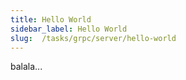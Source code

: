```yaml
---
title: Hello World
sidebar_label: Hello World
slug:  /tasks/grpc/server/hello-world
---
```

balala...